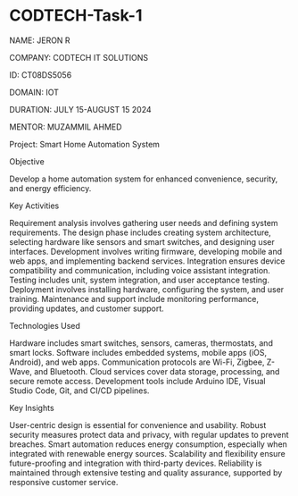 # CODTECH-Task-1

NAME: JERON R

COMPANY: CODTECH IT SOLUTIONS

ID: CT08DS5056

DOMAIN: IOT

DURATION: JULY 15-AUGUST 15 2024

MENTOR: MUZAMMIL AHMED

Project: Smart Home Automation System

Objective

Develop a home automation system for enhanced convenience, security, and energy efficiency.

Key Activities

Requirement analysis involves gathering user needs and defining system requirements. The design phase includes creating system architecture, selecting hardware like sensors and smart switches, and designing user interfaces. Development involves writing firmware, developing mobile and web apps, and implementing backend services. Integration ensures device compatibility and communication, including voice assistant integration. Testing includes unit, system integration, and user acceptance testing. Deployment involves installing hardware, configuring the system, and user training. Maintenance and support include monitoring performance, providing updates, and customer support.

Technologies Used

Hardware includes smart switches, sensors, cameras, thermostats, and smart locks. Software includes embedded systems, mobile apps (iOS, Android), and web apps. Communication protocols are Wi-Fi, Zigbee, Z-Wave, and Bluetooth. Cloud services cover data storage, processing, and secure remote access. Development tools include Arduino IDE, Visual Studio Code, Git, and CI/CD pipelines.

Key Insights

User-centric design is essential for convenience and usability. Robust security measures protect data and privacy, with regular updates to prevent breaches. Smart automation reduces energy consumption, especially when integrated with renewable energy sources. Scalability and flexibility ensure future-proofing and integration with third-party devices. Reliability is maintained through extensive testing and quality assurance, supported by responsive customer service.




